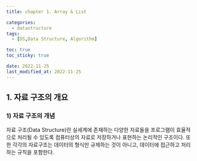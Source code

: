 ```yaml
---
title: chapter 1. Array & List

categories:
  - datastructure
tags:
  - [DS,Data Structure, Algorithm]

toc: true
toc_sticky: true

date: 2022-11-25
last_modified_at: 2022-11-25 
---
```


## 1. 자료 구조의 개요
### 1) 자료 구조의 개념

자료 구조(Data Structure)란 실세계에 존재하는 다양한 자료들을 프로그램이 효율적으로 처리될 수 있도록 컴퓨터상의 자료로 저장하거나 표현하는 논리적인 구조이다. 또한 각각의 자료구조는
데이터의 형식만 규제하는 것이 아니고, 데이터에 접근하고 처리하는 규칙을 포함한다.

